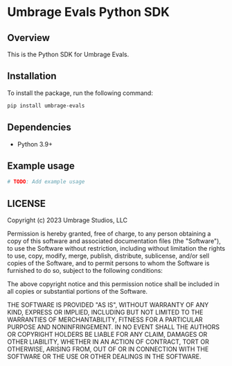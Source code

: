 # Umbrage Evals Python SDK

## Overview

This is the Python SDK for Umbrage Evals.

## Installation

To install the package, run the following command:

```bash
pip install umbrage-evals
```

## Dependencies

-   Python 3.9+

## Example usage

```python
# TODO: Add example usage
```

## LICENSE
Copyright (c) 2023 Umbrage Studios, LLC

Permission is hereby granted, free of charge, to any person obtaining a copy of this software and associated documentation files (the "Software"), to use the Software without restriction, including without limitation the rights to use, copy, modify, merge, publish, distribute, sublicense, and/or sell copies of the Software, and to permit persons to whom the Software is furnished to do so, subject to the following conditions:

The above copyright notice and this permission notice shall be included in all copies or substantial portions of the Software.

THE SOFTWARE IS PROVIDED "AS IS", WITHOUT WARRANTY OF ANY KIND, EXPRESS OR IMPLIED, INCLUDING BUT NOT LIMITED TO THE WARRANTIES OF MERCHANTABILITY, FITNESS FOR A PARTICULAR PURPOSE AND NONINFRINGEMENT. IN NO EVENT SHALL THE AUTHORS OR COPYRIGHT HOLDERS BE LIABLE FOR ANY CLAIM, DAMAGES OR OTHER LIABILITY, WHETHER IN AN ACTION OF CONTRACT, TORT OR OTHERWISE, ARISING FROM, OUT OF OR IN CONNECTION WITH THE SOFTWARE OR THE USE OR OTHER DEALINGS IN THE SOFTWARE.
